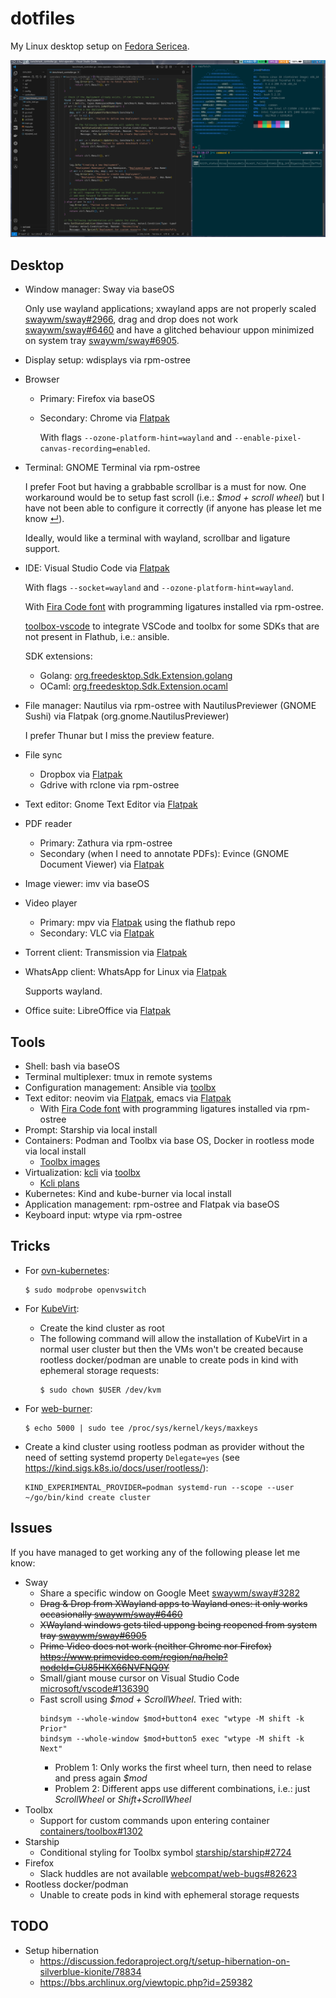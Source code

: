 # dotfiles

My Linux desktop setup on [Fedora Sericea](https://fedoraproject.org/sericea/).

![](https://raw.githubusercontent.com/josecastillolema/dotfiles/master/img/screenshot.png)

## Desktop

 - Window manager: Sway via baseOS

   Only use wayland applications; xwayland apps are not properly scaled [swaywm/sway#2966](https://github.com/swaywm/sway/issues/2966), drag and drop does not work [swaywm/sway#6460](https://github.com/swaywm/sway/issues/6460) and have a glitched behaviour uppon minimized on system tray [swaywm/sway#6905](https://github.com/swaywm/sway/issues/6905).

 - Display setup: wdisplays via rpm-ostree

 - Browser
     - Primary: Firefox via baseOS
     - Secondary: Chrome via [Flatpak](https://flathub.org/apps/com.google.Chrome)

       With flags `--ozone-platform-hint=wayland` and `--enable-pixel-canvas-recording=enabled`.

 - Terminal: GNOME Terminal via rpm-ostree

   I prefer Foot but having a grabbable scrollbar is a must for now. One workaround would be to setup fast scroll (i.e.: *$mod + scroll wheel*) but I have not been able to configure it correctly (if anyone has please let me know [&#8629;](#issues)).

   Ideally, would like a terminal with wayland, scrollbar and ligature support.

 - IDE: Visual Studio Code via [Flatpak](https://flathub.org/apps/com.visualstudio.code)

   With flags `--socket=wayland` and `--ozone-platform-hint=wayland`.

   With [Fira Code font](https://github.com/tonsky/FiraCode) with programming ligatures installed via rpm-ostree. 
   
   [toolbox-vscode](https://github.com/owtaylor/toolbox-vscode) to integrate VSCode and toolbx for some SDKs that are not present in Flathub, i.e.: ansible.

   SDK extensions:
   - Golang: [org.freedesktop.Sdk.Extension.golang](https://github.com/flathub/org.freedesktop.Sdk.Extension.golang)
   - OCaml: [org.freedesktop.Sdk.Extension.ocaml](https://github.com/josecastillolema/org.freedesktop.Sdk.Extension.ocaml)

 - File manager: Nautilus via rpm-ostree with NautilusPreviewer (GNOME Sushi) via Flatpak (org.gnome.NautilusPreviewer)

   I prefer Thunar but I miss the preview feature.

 - File sync
     - Dropbox via [Flatpak](https://flathub.org/apps/com.dropbox.Client)
     - Gdrive with rclone via rpm-ostree

 - Text editor: Gnome Text Editor via [Flatpak](https://flathub.org/apps/org.gnome.TextEditor)

 - PDF reader
   - Primary: Zathura via rpm-ostree
   - Secondary (when I need to annotate PDFs): Evince (GNOME Document Viewer) via [Flatpak](https://flathub.org/apps/org.gnome.Evince)

 - Image viewer: imv via baseOS

 - Video player
   - Primary: mpv via [Flatpak](https://flathub.org/apps/io.mpv.Mpv) using the flathub repo
   - Secondary: VLC via [Flatpak](https://flathub.org/apps/org.videolan.VLC)

 - Torrent client: Transmission via [Flatpak](https://flathub.org/apps/com.transmissionbt.Transmission)

 - WhatsApp client: WhatsApp for Linux via [Flatpak](https://flathub.org/apps/com.github.eneshecan.WhatsAppForLinux)
   
   Supports wayland. 

 - Office suite: LibreOffice via [Flatpak](https://flathub.org/apps/org.libreoffice.LibreOffice)

## Tools
 
 - Shell: bash via baseOS
 - Terminal multiplexer: tmux in remote systems
 - Configuration management: Ansible via [toolbx](https://github.com/josecastillolema/toolbox-images/blob/main/fedora-toolbox-38/Containerfile#L16)
 - Text editor: neovim via [Flatpak](https://flathub.org/es/apps/io.neovim.nvim), emacs via [Flatpak](https://flathub.org/es/apps/org.gnu.emacs)
   - With [Fira Code font](https://github.com/tonsky/FiraCode) with programming ligatures installed via rpm-ostree
 - Prompt: Starship via local install
 - Containers: Podman and Toolbx via base OS, Docker in rootless mode via local install
   - [Toolbx images](https://github.com/josecastillolema/toolbox-images)
 - Virtualization: [kcli](https://kcli.readthedocs.io/en/latest/) via [toolbx](https://github.com/josecastillolema/toolbox-images/blob/main/fedora-toolbox-38/Containerfile#L19-L21)
   - [Kcli plans](https://github.com/josecastillolema/kcli-plans)
 - Kubernetes: Kind and kube-burner via local install
 - Application management: rpm-ostree and Flatpak via baseOS
 - Keyboard input: wtype via rpm-ostree


## Tricks

 - For [ovn-kubernetes](https://github.com/ovn-org/ovn-kubernetes/):
    ```
    $ sudo modprobe openvswitch
    ```

 - For [KubeVirt](https://kubevirt.io/):
   - Create the kind cluster as root
   - The following command will allow the installation of KubeVirt in a normal user cluster but then the VMs won't be created because rootless docker/podman are unable to create pods in kind with ephemeral storage requests:
      ```
      $ sudo chown $USER /dev/kvm
      ```

 - For [web-burner](https://github.com/redhat-performance/web-burner):
    ```
    $ echo 5000 | sudo tee /proc/sys/kernel/keys/maxkeys
    ```

 - Create a kind cluster using rootless podman as provider without the need of setting systemd property `Delegate=yes` (see https://kind.sigs.k8s.io/docs/user/rootless/):
    ```
    KIND_EXPERIMENTAL_PROVIDER=podman systemd-run --scope --user ~/go/bin/kind create cluster
    ```


## Issues

If you have managed to get working any of the following please let me know:
 - Sway
   - Share a specific window on Google Meet [swaywm/sway#3282](https://github.com/swaywm/sway/issues/3282)
   - <s>Drag & Drop from XWayland apps to Wayland ones: it only works occasionally [swaywm/sway#6460](https://github.com/swaywm/sway/issues/6460)</s>
   - <s>XWayland windows gets tiled uppong being reopened from system tray [swaywm/sway#6905](https://github.com/swaywm/sway/issues/6905)</s>
   - <s>Prime Video does not work (neither Chrome nor Firefox) https://www.primevideo.com/region/na/help?nodeId=GU85HKX66NVFNQ9Y</s>
   - Small/giant mouse cursor on Visual Studio Code [microsoft/vscode#136390](https://github.com/microsoft/vscode/issues/136390)
   - Fast scroll using *$mod + ScrollWheel*. Tried with:
      ```
      bindsym --whole-window $mod+button4 exec "wtype -M shift -k Prior"
      bindsym --whole-window $mod+button5 exec "wtype -M shift -k Next"
      ```
       - Problem 1: Only works the first wheel turn, then need to relase and press again *$mod*
       - Problem 2: Different apps use different combinations, i.e.: just *ScrollWheel* or *Shift+ScrollWheel*
 - Toolbx
   - Support for custom commands upon entering container [containers/toolbox#1302](https://github.com/containers/toolbox/issues/1302)
 - Starship
   - Conditional styling for Toolbx symbol [starship/starship#2724](https://github.com/starship/starship/issues/2724)
 - Firefox
   - Slack huddles are not available [webcompat/web-bugs#82623](https://github.com/webcompat/web-bugs/issues/82623)
 - Rootless docker/podman
   - Unable to create pods in kind with ephemeral storage requests


## TODO
 - Setup hibernation
    - https://discussion.fedoraproject.org/t/setup-hibernation-on-silverblue-kionite/78834
    - https://bbs.archlinux.org/viewtopic.php?id=259382
